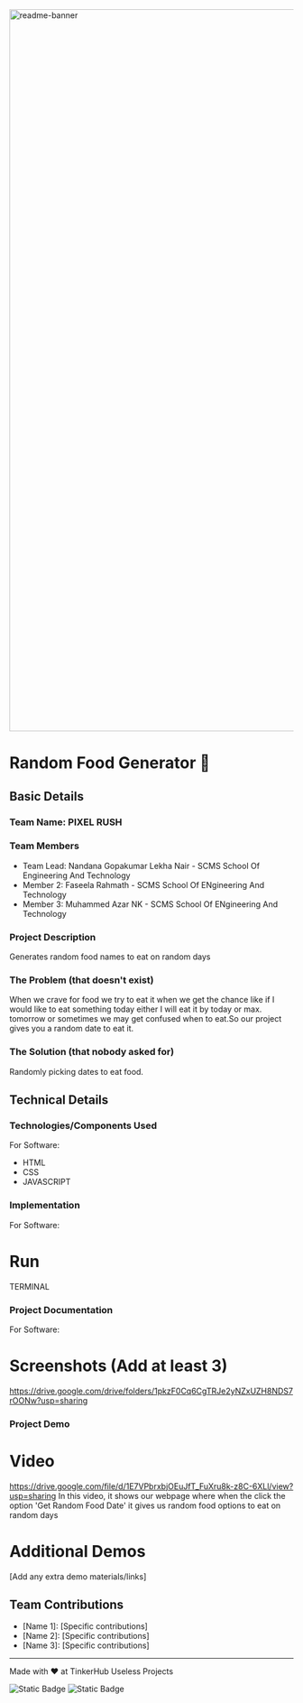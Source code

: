 <img width="1280" alt="readme-banner" src="https://github.com/user-attachments/assets/35332e92-44cb-425b-9dff-27bcf1023c6c">

# Random Food Generator 🎯


## Basic Details
### Team Name: PIXEL RUSH


### Team Members
- Team Lead: Nandana Gopakumar Lekha Nair - SCMS School Of Engineering And Technology
- Member 2: Faseela Rahmath  - SCMS School Of ENgineering And Technology
- Member 3: Muhammed Azar NK - SCMS School Of ENgineering And Technology

### Project Description
Generates random food names to eat on random days

### The Problem (that doesn't exist)
When we crave for food we try to eat it when we get the chance like if I would like to eat something today either I will eat it by today or max. tomorrow or sometimes we may get confused when to eat.So our project gives you a random date to eat it.

### The Solution (that nobody asked for)
Randomly picking dates to eat food.

## Technical Details
### Technologies/Components Used
For Software:
- HTML
- CSS
- JAVASCRIPT

### Implementation
For Software:
# Run
TERMINAL

### Project Documentation
For Software:

# Screenshots (Add at least 3)
https://drive.google.com/drive/folders/1pkzF0Cq6CgTRJe2yNZxUZH8NDS7rOONw?usp=sharing

### Project Demo
# Video
https://drive.google.com/file/d/1E7VPbrxbjOEuJfT_FuXru8k-z8C-6XLl/view?usp=sharing
In this video, it shows our webpage where when the click the option 'Get Random Food Date' it gives us random food options to eat on random days

# Additional Demos
[Add any extra demo materials/links]

## Team Contributions
- [Name 1]: [Specific contributions]
- [Name 2]: [Specific contributions]
- [Name 3]: [Specific contributions]

---
Made with ❤️ at TinkerHub Useless Projects 

![Static Badge](https://img.shields.io/badge/TinkerHub-24?color=%23000000&link=https%3A%2F%2Fwww.tinkerhub.org%2F)
![Static Badge](https://img.shields.io/badge/UselessProject--24-24?link=https%3A%2F%2Fwww.tinkerhub.org%2Fevents%2FQ2Q1TQKX6Q%2FUseless%2520Projects)



